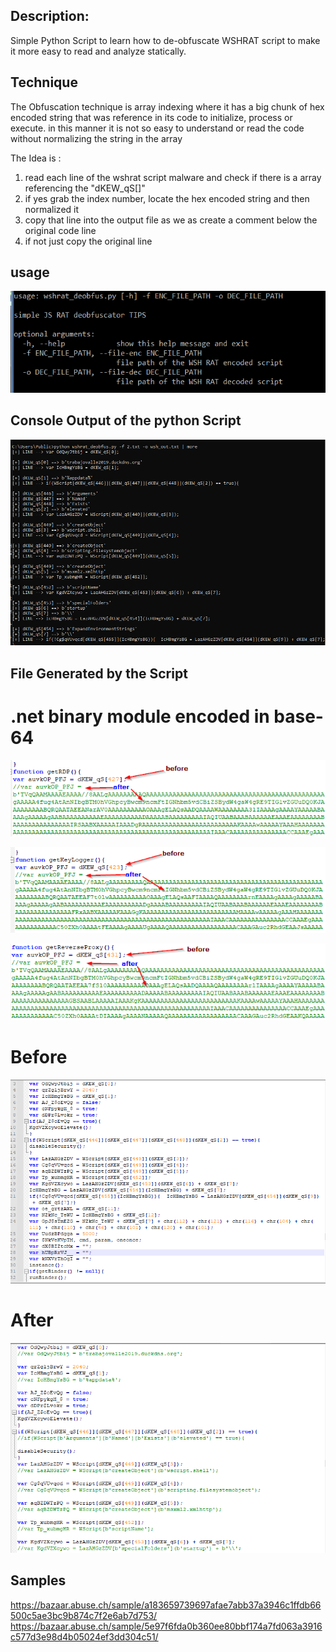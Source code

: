 
## Description:
Simple Python Script to learn how to de-obfuscate WSHRAT script to make it more easy to read and analyze statically.

## Technique
The Obfuscation technique is array indexing where it has a big chunk of hex encoded string that was reference in its code to initialize, process or execute.
in this manner it is not so easy to understand or read the code without normalizing the string in the array


The Idea is :
1. read each line of the wshrat script malware and check if there is a array referencing the  "dKEW_qS[]"
2. if yes grab the index number, locate the hex encoded string and then normalized it
3. copy that line into the output file as we as create a comment below the original code line 
4. if not just copy the original line

## usage 

<img src ="screenshots/1.PNG"> </img>

## Console Output of the python Script

<img src ="screenshots/2.PNG"> </img>

## File Generated by the Script 

# .net binary module encoded in base-64 
<img src ="screenshots/3.png"> </img>

<img src ="screenshots/4.png"> </img>

<img src ="screenshots/5.png"> </img>

# Before

<img src ="screenshots/6.PNG"> </img>

# After
<img src ="screenshots/7.PNG"> </img>

## Samples

https://bazaar.abuse.ch/sample/a183659739697afae7abb37a3946c1ffdb66500c5ae3bc9b874c7f2e6ab7d753/
https://bazaar.abuse.ch/sample/5e97f6fda0b360ee80bbf174a7fd063a3916c577d3e98d4b05024ef3dd304c51/
